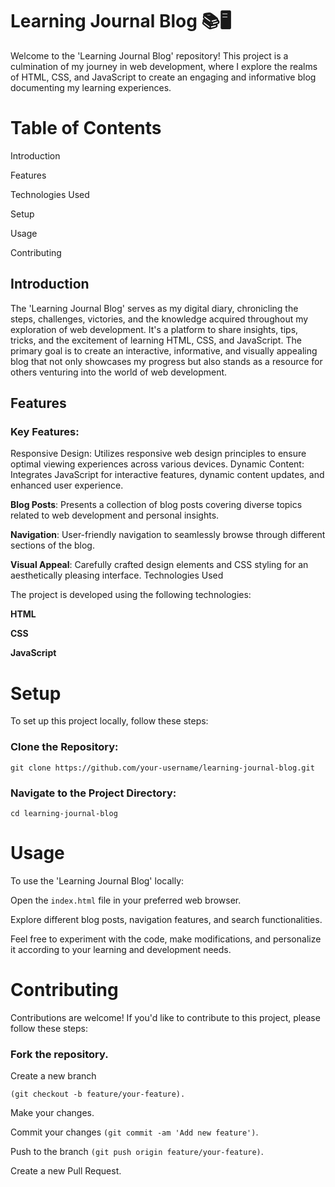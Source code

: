 # Learning Journal Blog 📚🖥️

Welcome to the 'Learning Journal Blog' repository! This project is a culmination of my journey in web development, where I explore the realms of HTML, CSS, and JavaScript to create an engaging and informative blog documenting my learning experiences.

# Table of Contents

Introduction

Features

Technologies Used

Setup

Usage

Contributing

## Introduction

The 'Learning Journal Blog' serves as my digital diary, chronicling the steps, challenges, victories, and the knowledge acquired throughout my exploration of web development. It's a platform to share insights, tips, tricks, and the excitement of learning HTML, CSS, and JavaScript. The primary goal is to create an interactive, informative, and visually appealing blog that not only showcases my progress but also stands as a resource for others venturing into the world of web development.

## Features

### Key Features:

Responsive Design: Utilizes responsive web design principles to ensure optimal viewing experiences across various devices.
Dynamic Content: Integrates JavaScript for interactive features, dynamic content updates, and enhanced user experience.

**Blog Posts**: Presents a collection of blog posts covering diverse topics related to web development and personal insights.

**Navigation**: User-friendly navigation to seamlessly browse through different sections of the blog.

**Visual Appeal**: Carefully crafted design elements and CSS styling for an aesthetically pleasing interface.
Technologies Used

The project is developed using the following technologies:

**HTML**

**CSS**

**JavaScript**

# Setup

To set up this project locally, follow these steps:

### Clone the Repository:

    git clone https://github.com/your-username/learning-journal-blog.git

### Navigate to the Project Directory:

    cd learning-journal-blog

# Usage

To use the 'Learning Journal Blog' locally:

Open the `index.html` file in your preferred web browser.

Explore different blog posts, navigation features, and search functionalities.

Feel free to experiment with the code, make modifications, and personalize it according to your learning and development needs.

# Contributing

Contributions are welcome! If you'd like to contribute to this project, please follow these steps:

### Fork the repository.

Create a new branch

    (git checkout -b feature/your-feature).
Make your changes.

Commit your changes `(git commit -am 'Add new feature')`.

Push to the branch `(git push origin feature/your-feature)`.

Create a new Pull Request.
